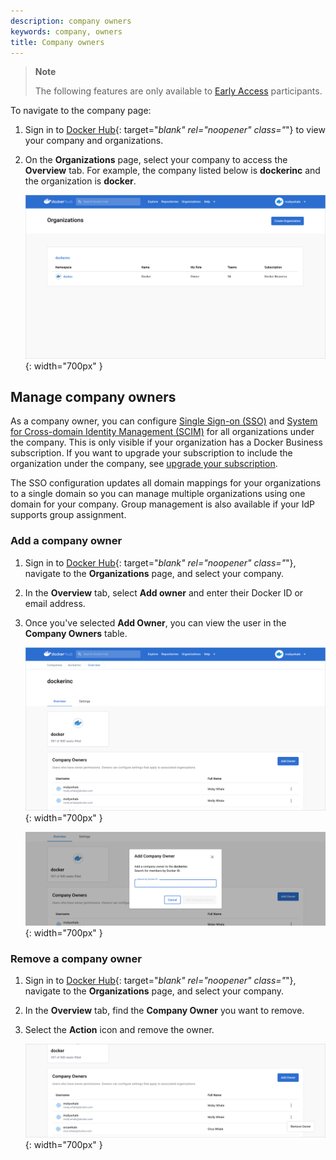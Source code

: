 ```yaml
---
description: company owners
keywords: company, owners
title: Company owners
---
```


> **Note**
>
> The following features are only available to [Early Access](../release-lifecycle.md/#early-access-ea) participants.


To navigate to the company page:

1. Sign in to [Docker Hub](https://hub.docker.com/){: target="_blank" rel="noopener" class="_"} to view your company and organizations.
2. On the **Organizations** page, select your company to access the **Overview** tab. For example, the company listed below is **dockerinc** and the organization is **docker**.

    ![org-page](images/org-page.png){: width="700px" }

## Manage company owners

As a company owner, you can configure [Single Sign-on (SSO)](../single-sign-on/configure/index.md) and [System for Cross-domain Identity Management (SCIM)](../docker-hub/scim.md) for all organizations under the company. This is only visible if your organization has a Docker Business subscription. If you want to upgrade your subscription to include the organization under the company, see [upgrade your subscription](../subscription/upgrade.md).

The SSO configuration updates all domain mappings for your organizations to a single domain so you can manage multiple organizations using one domain for your company. Group management is also available if your IdP supports group assignment.

### Add a company owner

1. Sign in to [Docker Hub](https://hub.docker.com/){: target="_blank" rel="noopener" class="_"}, navigate to the **Organizations** page, and select your company.
2. In the **Overview** tab, select **Add owner** and enter their Docker ID or email address.
3. Once you've selected **Add Owner**, you can view the user in the **Company Owners** table.

    ![company-overview](images/company-overview.png){: width="700px" }

    ![add-owner](images/add-owner.png){: width="700px" }

### Remove a company owner

1. Sign in to [Docker Hub](https://hub.docker.com/){: target="_blank" rel="noopener" class="_"}, navigate to the **Organizations** page, and select your company.
2. In the **Overview** tab, find the **Company Owner** you want to remove.
3. Select the **Action** icon and remove the owner.

    ![remove-owner](images/remove-owner.png){: width="700px" }
